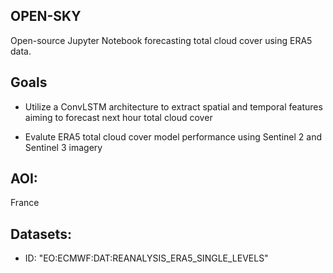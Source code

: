 ## OPEN-SKY

Open-source Jupyter Notebook forecasting total cloud cover using ERA5 data. 

## Goals

- Utilize a ConvLSTM architecture to extract spatial and temporal features aiming to forecast next hour total cloud cover

- Evalute ERA5 total cloud cover model performance using Sentinel 2 and Sentinel 3 imagery


## AOI:

France

## Datasets:

- ID: "EO:ECMWF:DAT:REANALYSIS_ERA5_SINGLE_LEVELS"
